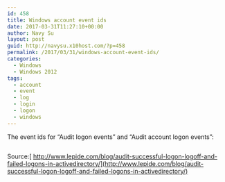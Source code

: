 ```yaml
---
id: 458
title: Windows account event ids
date: 2017-03-31T11:27:10+00:00
author: Navy Su
layout: post
guid: http://navysu.x10host.com/?p=458
permalink: /2017/03/31/windows-account-event-ids/
categories:
  - Windows
  - Windows 2012
tags:
  - account
  - event
  - log
  - login
  - logon
  - windows
---
```

The event ids for “Audit logon events” and “Audit account logon events”:

<img class="alignnone size-full wp-image-459" src="https://i1.wp.com/navysu.x10host.com/wp-content/uploads/2017/03/i9.png?fit=388%2C172" alt="" srcset="https://i1.wp.com/navysu.x10host.com/wp-content/uploads/2017/03/i9.png?w=388 388w, https://i1.wp.com/navysu.x10host.com/wp-content/uploads/2017/03/i9.png?resize=300%2C133 300w" sizes="(max-width: 388px) 85vw, 388px" data-recalc-dims="1" />

Source:[ http://www.lepide.com/blog/audit-successful-logon-logoff-and-failed-logons-in-activedirectory/](http://www.lepide.com/blog/audit-successful-logon-logoff-and-failed-logons-in-activedirectory/)